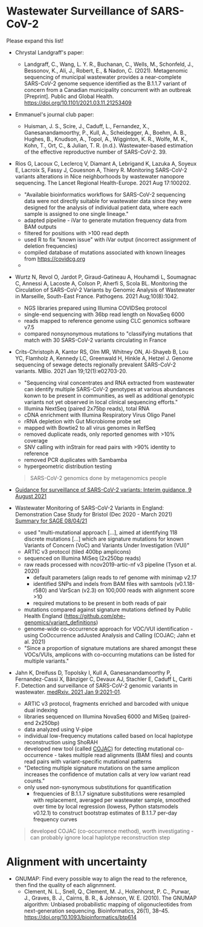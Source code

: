 # Wastewater Surveillance of SARS-CoV-2

Please expand this list!

- Chrystal Landgraff's paper: 
    - Landgraff, C., Wang, L. Y. R., Buchanan, C., Wells, M., Schonfeld, J., Bessonov, K., Ali, J., Robert, E., & Nadon, C. (2021). Metagenomic sequencing of municipal wastewater provides a near-complete SARS-CoV-2 genome sequence identified as the B.1.1.7 variant of concern from a Canadian municipality concurrent with an outbreak [Preprint]. Public and Global Health. https://doi.org/10.1101/2021.03.11.21253409

- Emmanuel's journal club paper:
    - Huisman, J. S., Scire, J., Caduff, L., Fernandez, X., Ganesanandamoorthy, P., Kull, A., Scheidegger, A., Boehm, A. B., Hughes, B., Knudson, A., Topol, A., Wigginton, K. R., Wolfe, M. K., Kohn, T., Ort, C., & Julian, T. R. (n.d.). Wastewater-based estimation of the effective reproductive number of SARS-CoV-2. 39.

- Rios G, Lacoux C, Leclercq V, Diamant A, Lebrigand K, Lazuka A, Soyeux E, Lacroix S, Fassy J, Couesnon A, Thiery R. Monitoring SARS-CoV-2 variants alterations in Nice neighborhoods by wastewater nanopore sequencing. The Lancet Regional Health-Europe. 2021 Aug 17:100202.
  * "Available bioinformatics workflows for SARS-CoV-2 sequencing data were not directly suitable for wastewater data since they were designed for the analysis of individual patient data, where each sample is assigned to one single lineage."
  * adapted pipeline - iVar to generate mutation frequency data from BAM outputs
  * filtered for positions with >100 read depth
  * used R to fix "known issue" with iVar output (incorrect assignment of deletion frequencies)
  * compiled database of mutations associated with known lineages from https://covidcg.org
  * 

- Wurtz N, Revol O, Jardot P, Giraud-Gatineau A, Houhamdi L, Soumagnac C, Annessi A, Lacoste A, Colson P, Aherfi S, Scola BL. Monitoring the Circulation of SARS-CoV-2 Variants by Genomic Analysis of Wastewater in Marseille, South-East France. Pathogens. 2021 Aug;10(8):1042.
  * NGS libraries prepared using Illumina COVIDSeq protocol
  * single-end sequencing with 36bp read length on NovaSeq 6000
  * reads mapped to reference genome using CLC genomics software v7.5
  * compared nonsynonymous mutations to "classifying mutations that match with 30 SARS-CoV-2 variants circulating in France


- Crits-Christoph A, Kantor RS, Olm MR, Whitney ON, Al-Shayeb B, Lou YC, Flamholz A, Kennedy LC, Greenwald H, Hinkle A, Hetzel J. Genome sequencing of sewage detects regionally prevalent SARS-CoV-2 variants. MBio. 2021 Jan 19;12(1):e02703-20.
  * "Sequencing viral concentrates and RNA extracted from wastewater can identify multiple SARS-CoV-2 genotypes at various abundances konwn to be present in communities, as well as additional genotypic variants not yet observed in local clinical sequencing efforts."
  * Illumina NextSeq (paired 2x75bp reads), total RNA
  * cDNA enrichment with Illumina Respiratory Virus Oligo Panel
  * rRNA depletion with Gut Microbiome probe set
  * mapped with Bowtie2 to all virus genomes in RefSeq
  * removed duplicate reads, only reported genomes with >10% coverage
  * SNV calling with inStrain for read pairs with >90% identity to reference
  * removed PCR duplicates with Sambamba
  * hypergeometric distribution testing
  
  > SARS-CoV-2 genomics done by metagenomics people

- [Guidance for surveillance of SARS-CoV-2 variants: Interim guidance, 9 August 2021](https://www.who.int/publications/i/item/WHO_2019-nCoV_surveillance_variants)

- Wastewater Monitoring of SARS-CoV-2 Variants in England: Demonstration Case Study for Bristol (Dec 2020 - March 2021)
[Summary for SAGE 08/04/21](https://assets.publishing.service.gov.uk/government/uploads/system/uploads/attachment_data/file/979864/S1193_Wastewater_Monitoring_of_SARS-CoV-2_Variants_in_England_Demonstration_Case_Study_for_Bristol__Dec_2020-March_2021_.pdf)
  * used "multi-mutational approach [...], aimed at identifying 118 discrete mutations [...] which are signature mutations for known Variants of Concern (VoC) and Variants Under Investigation (VUI)"
  * ARTIC v3 protocol (tiled 400bp amplicons)
  * sequenced on Illumina MiSeq (2x250bp reads)
  * raw reads processed with ncov2019-artic-nf v3 pipeline (Tyson et al. 2020)
    * default parameters (align reads to ref genome with minimap v2.17
    * identified SNPs and indels from BAM files with samtools (v0.1.18-r580) and VarScan (v2.3) on 100,000 reads with alignment score >10
    * required mutations to be present in both reads of pair
  * mutations compared against signature mutations defined by Public Health England (https://github.com/phe-genomics/variant_definitions)
  * genome-wide co-occurrence approach for VOC/VUI identification - using CoOccurrence adJusted Analysis and Calling (COJAC; Jahn et al. 2021)
  * "Since a proportion of signature mutations are shared amongst these VOCs/VUIs, amplicons with co-occurring mutations can be listed for multiple variants."

- Jahn K, Dreifuss D, Topolsky I, Kull A, Ganesanandamoorthy P, Fernandez-Cassi X, Bänziger C, Devaux AJ, Stachler E, Caduff L, Cariti F. Detection and surveillance of SARS-CoV-2 genomic variants in wastewater. [medRxiv. 2021 Jan 9:2021-01](https://www.medrxiv.org/content/10.1101/2021.01.08.21249379v2).
  * ARTIC v3 protocol, fragments enriched and barcoded with unique dual indexing
  * libraries sequenced on Illumina NovaSeq 6000 and MiSeq (paired-end 2x250bp)
  * data analyzed using V-pipe
  * individual low-frequency mutations called based on local haplotype reconstruction using ShoRAH
  * developed new tool (called [COJAC](https://github.com/cbg-ethz/cojac/)) for detecting mutational co-occurrence - takes multiple read alignments (BAM files) and counts read pairs with variant-specific mutational patterns
  * "Detecting multiple signature mutations on the same amplicon increases the confidence of mutation calls at very low variant read counts."
  * only used non-synonymous substitutions for quantification
    * frequencies of B.1.1.7 signature substitutions were resampled with replacement, averaged per wastewater sample, smoothed over time by local regression (lowess, Python statsmodels v0.12.1) to construct bootstrap estimates of B.1.1.7 per-day frequency curves
  
  > developed COJAC (co-occurrence method), worth investigating - can probably ignore local haplotype reconstruction step

# Alignment with uncertainty

- GNUMAP: Find every possible way to align the read to the reference, then find the quality of each alignmnent.
    - Clement, N. L., Snell, Q., Clement, M. J., Hollenhorst, P. C., Purwar, J., Graves, B. J., Cairns, B. R., & Johnson, W. E. (2010). The GNUMAP algorithm: Unbiased probabilistic mapping of oligonucleotides from next-generation sequencing. Bioinformatics, 26(1), 38–45. https://doi.org/10.1093/bioinformatics/btp614
    

